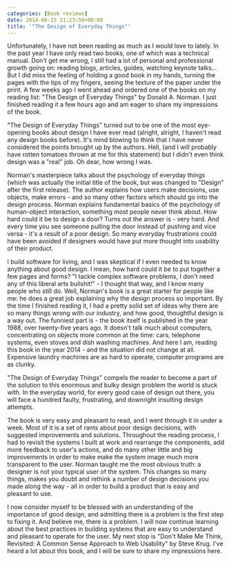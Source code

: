 ```yaml
---
categories: [Book reviews]
date: 2014-06-15 21:23:50+00:00
title: '"The Design of Everyday Things"'
---
```


Unfortunately, I have not been reading as much as I would love to lately. In
the past year I have only read two books, one of which was a technical manual.
Don't get me wrong, I still had a lot of personal and professional growth going
on: reading blogs, articles, guides, watching keynote talks... But I did miss
the feeling of holding a good book in my hands, turning the pages with the tips
of my fingers, seeing the texture of the paper under the print. A few weeks ago
I went ahead and ordered one of the books on my reading list: "The Design of
Everyday Things" by Donald A. Norman. I just finished reading it a few hours
ago and am eager to share my impressions of the book.

"The Design of Everyday Things" turned out to be one of the most eye-opening
books about design I have ever read (alright, alright, I haven't read any
design books before). It's mind blowing to think that I have never considered
the points brought up by the authors. Hell, (and I will probably have rotten
tomatoes thrown at me for this statement) but I didn't even think design was a
"real" job. Oh dear, how wrong I was.

Norman's masterpiece talks about the psychology of everyday things (which was
actually the initial title of the book, but was changed to "Design" after the
first release). The author explains how users make decisions, use objects, make
errors - and so many other factors which should go into the design process.
Norman explains fundamental basics of the psychology of human-object
interaction, something most people never think about. How hard could it be to
design a door? Turns out the answer is - very hard. And every time you see
someone pulling the door instead of pushing and vice versa - it's a result of a
poor design. So many everyday frustrations could have been avoided if designers
would have put more thought into usability of their product.

I build software for living, and I was skeptical if I even needed to know
anything about good design. I mean, how hard could it be to put together a few
pages and forms? "I tackle complex software problems, I don't need any of this
liberal arts bullshit!" - I thought that way, and I know many people who still
do. Well, Norman's book is a great starter for people like me: he does a great
job explaining why the design process so important. By the time I finished
reading it, I had a pretty solid set of ideas why there are so many things
wrong with our industry, and how good, thoughtful design is a way out. The
funniest part is - the book itself is published in the year 1988, over
twenty-five years ago. It doesn't talk much about computers, concentrating on
objects more common at the time: cars, telephone systems, even stoves and dish
washing machines. And here I am, reading this book in the year 2014 - and the
situation did not change at all. Expensive laundry machines are as hard to
operate, computer programs are as clunky.

"The Design of Everyday Things" compels the reader to become a part of the
solution to this enormous and bulky design problem the world is stuck with. In
the everyday world, for every good case of design out there, you will face a
hundred faulty, frustrating, and downright insulting design attempts.

The book is very easy and pleasant to read, and I went through it in under a
week. Most of it is a set of rants about poor design decisions, with suggested
improvements and solutions. Throughout the reading process, I had to revisit
the systems I built at work and rearrange the components, add more feedback to
user's actions, and do many other little and big improvements in order to make
make the system image much more transparent to the user. Norman taught me the
most obvious truth: a designer is not your typical user of the system. This
changes so many things, makes you doubt and rethink a number of design
decisions you made along the way - all in order to build a product that is easy
and pleasant to use.

I now consider myself to be blessed with an understanding of the importance of
good design, and admitting there is a problem is the first step to fixing it.
And believe me, there is a problem. I will now continue learning about the best
practices in building systems that are easy to understand and pleasant to
operate for the user. My next stop is "Don't Make Me Think, Revisited: A Common
Sense Approach to Web Usability" by Steve Krug. I've heard a lot about this
book, and I will be sure to share my impressions here.
